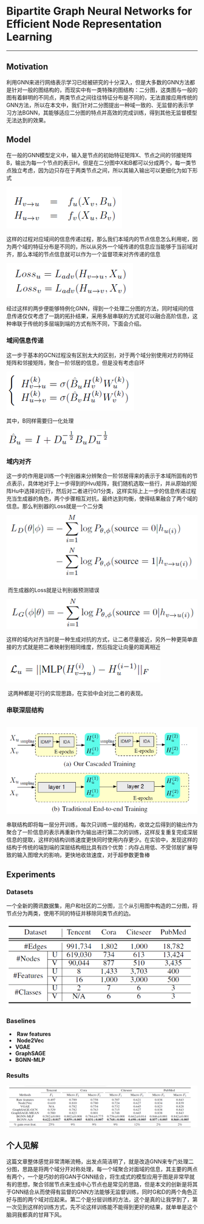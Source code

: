 # Bipartite Graph Neural Networks for Efficient Node Representation Learning

------

## Motivation

​	利用GNN来进行网络表示学习已经被研究的十分深入，但是大多数的GNN方法都是针对一般的图结构的，而现实中有一类特殊的图结构：二分图，这类图与一般的图有着鲜明的不同点，两类节点之间往往特征分布是不同的，无法直接应用传统的GNN方法，所以在本文中，我们针对二分图提出一种域一致的、无监督的表示学习方法BGNN，其能够适应二分图的特点并高效的完成训练，得到其他无监督模型无法达到的效果。

## Model

​	在一般的GNN模型定义中，输入是节点的初始特征矩阵X、节点之间的邻接矩阵B，输出为每一个节点的表示H，但是在二分图中X和B都可以分成两个，每一类节点独立考虑，因为边只存在于两类节点之间，所以其输入输出可以更细化为如下形式

![image-20200314101747054](https://github.com/linzihan-backforward/PaperNotes/blob/master/AAAI/%5BAAAI2020%5D%20Bipartite%20Graph%20Neural%20Networks%20for%20Efficient%20Node%20Representation%20Learning/image-20200314101747054.png?raw=true)

​	这样的过程对应域间的信息传递过程，那么我们本域内的节点信息怎么利用呢，因为两个域的特征分布是不同的，所以从另外一个域传递的信息应当能够于当前域对齐，那么本域的节点信息就可以作为一个监督项来对齐传递的信息

![image-20200314102101523](https://github.com/linzihan-backforward/PaperNotes/blob/master/AAAI/%5BAAAI2020%5D%20Bipartite%20Graph%20Neural%20Networks%20for%20Efficient%20Node%20Representation%20Learning/image-20200314102101523.png?raw=true)

​	经过这样的两步便能够特例化GNN，得到一个处理二分图的方法，同时域间的信息传递仅仅考虑了一跳的拓扑结果，采用多层串联的方式就可以融合高阶信息，这种串联于传统的多层端到端的方式有所不同，下面会介绍。

### 域间信息传递

​	这一步于基本的GCN过程没有区别太大的区别，对于两个域分别使用对方的特征矩阵和邻接矩阵，聚合一阶邻居的信息，但是没有考虑自环

![image-20200314102633858](https://github.com/linzihan-backforward/PaperNotes/blob/master/AAAI/%5BAAAI2020%5D%20Bipartite%20Graph%20Neural%20Networks%20for%20Efficient%20Node%20Representation%20Learning/image-20200314102633858.png?raw=true)

其中，B同样需要归一化处理

![image-20200314102654121](https://github.com/linzihan-backforward/PaperNotes/blob/master/AAAI/%5BAAAI2020%5D%20Bipartite%20Graph%20Neural%20Networks%20for%20Efficient%20Node%20Representation%20Learning/image-20200314102654121.png?raw=true)

### 域内对齐

​	这一步的作用是训练一个判别器来分辨聚合一阶邻居得来的表示于本域所固有的节点表示，具体地对于上一步得到的Hvu矩阵，我们随机选取一些行，并从原始的矩阵Hu中选择对应行，然后对二者进行0/1分类，这样实际上上一步的信息传递过程充当生成器的角色，两个步骤相互对抗，最终达到均衡，使得结果融合了两个域的信息。那么判别器的Loss就是一个二分类

![image-20200314103722376](https://github.com/linzihan-backforward/PaperNotes/blob/master/AAAI/%5BAAAI2020%5D%20Bipartite%20Graph%20Neural%20Networks%20for%20Efficient%20Node%20Representation%20Learning/image-20200314103722376.png?raw=true)

​	而生成器的Loss就是让判别器预测错误

![image-20200314103805769](https://github.com/linzihan-backforward/PaperNotes/blob/master/AAAI/%5BAAAI2020%5D%20Bipartite%20Graph%20Neural%20Networks%20for%20Efficient%20Node%20Representation%20Learning/image-20200314103803578.png?raw=true)

​	这样的域内对齐当时是一种生成对抗的方式，让二者尽量接近，另外一种更简单直接的方式就是把二者映射到相同维度，然后指定让向量的距离相近

![image-20200314104020880](https://github.com/linzihan-backforward/PaperNotes/blob/master/AAAI/%5BAAAI2020%5D%20Bipartite%20Graph%20Neural%20Networks%20for%20Efficient%20Node%20Representation%20Learning/image-20200314104020880.png?raw=true)

​	这两种都是可行的实现思路，在实验中会对比二者的表现。

### 串联深层结构

​	![image-20200314104946929](https://github.com/linzihan-backforward/PaperNotes/blob/master/AAAI/%5BAAAI2020%5D%20Bipartite%20Graph%20Neural%20Networks%20for%20Efficient%20Node%20Representation%20Learning/image-20200314104946929.png?raw=true)

​	串联结构即将每一层分开训练，每次只训练一层的结构，收敛之后得到的输出作为聚合了一阶信息的表示再重新作为输出进行第二次的训练，这样反复重复完成深层信息的提取，这样的结构训练速度更快同时使用内存更少。在实验中，发现这样的结构于传统的端到端的深层结构相比具有四个优势：内存占用低、不受邻居扩展导致的输入图增大的影响，更快地收敛速度，对于超参数更鲁棒

## Experiments

### Datasets

​	一个全新的腾讯数据集，用户和社区的二分图，三个从引用图中构造的二分图，将节点分为两类，使用不同的特征并移除同类节点的边。

![image-20200314112730117](https://github.com/linzihan-backforward/PaperNotes/blob/master/AAAI/%5BAAAI2020%5D%20Bipartite%20Graph%20Neural%20Networks%20for%20Efficient%20Node%20Representation%20Learning/image-20200314112730117.png?raw=true)

### Baselines

- ​	**Raw features**
- ​    **Node2Vec**
-    **VGAE**
-    **GraphSAGE**
-    **BGNN-MLP** 

### Results

![image-20200314113240854](https://github.com/linzihan-backforward/PaperNotes/blob/master/AAAI/%5BAAAI2020%5D%20Bipartite%20Graph%20Neural%20Networks%20for%20Efficient%20Node%20Representation%20Learning/image-20200314113240854.png?raw=true)

## 个人见解

​	这篇文章整体感觉非常清晰流畅，出发点简洁明了，就是改造GNN来专门处理二分图，思路是将两个域分开对称处理，每一个域聚合对面域的信息，其主要的两点有两个，一个是巧妙的将GAN于GNN结合，将生成式的模型应用于图是非常早就有的思想，聚合邻居节点来生成中心节点也是常见的思路，但是本文的创新是将其于GNN结合从而使得有监督的GNN方法能够无监督训练，同时G和D的两个角色正好与图的两个域对应起来。第二个是分层训练的方法，这个是真的让我学到了，第一次见到这样的训练方式，先不论这样训练能不能得到更好的结果，就单单是这个脑洞我都真的甘拜下风。